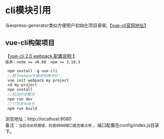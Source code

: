 # cli模块引用
与express-generator类似方便用户初始化项目骨架,【[vue-cli官网地址](https://github.com/vuejs/vue-cli)】

## vue-cli构架项目
【[vue-cli 2.0 webpack 配置说明](http://www.cnblogs.com/nmxs/p/6206306.html);】<br>
`版本：node >= v6.60  npm >= 3.10.3`
```javascript
 npm install -g vue-cli
 //基于webpack编译构建项目
 vue init webpack my-project
 cd my-project
 npm install
 //启动开发模式
 npm run dev
 //打包发布命令
 npm run build
```
浏览地址：http://localhost:8080<br>
备注：`当启动出现报错，检查8080端口是否被占用` ，端口配置在config/index.js目录下。

